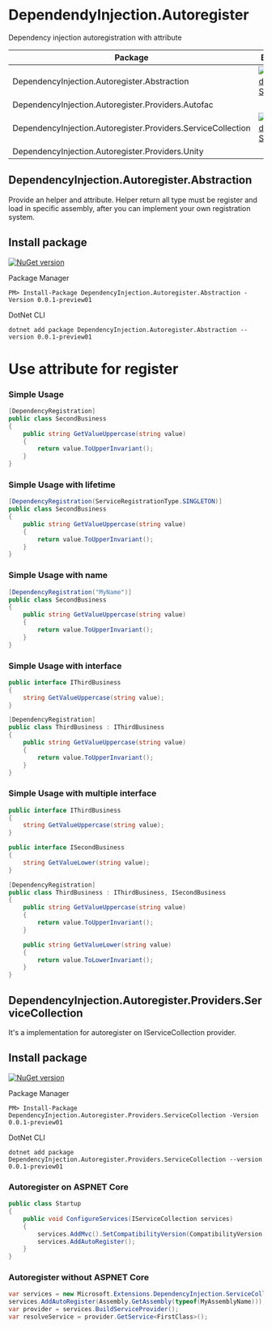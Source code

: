 
# DependendyInjection.Autoregister
Dependency injection autoregistration with attribute


| Package | Build | Version |
|-|-|-|
|DependencyInjection.Autoregister.Abstraction|[![Build Status](https://dev.azure.com/grasseelsp/DependencyInjection.Autoregister/_apis/build/status/DependencyInjection.Autoregister.Abstraction?branchName=master)](https://dev.azure.com/grasseelsp/DependencyInjection.Autoregister/_build/latest?definitionId=25&branchName=version2.0)|[0.0.1-preview01](https://www.nuget.org/packages/DependencyInjection.Autoregister.Abstraction)|
|DependencyInjection.Autoregister.Providers.Autofac|||
|DependencyInjection.Autoregister.Providers.ServiceCollection|[![Build Status](https://dev.azure.com/grasseelsp/DependencyInjection.Autoregister/_apis/build/status/DependencyInjection.Autoregister.Providers.ServiceCollection?branchName=master)](https://dev.azure.com/grasseelsp/DependencyInjection.Autoregister/_build/latest?definitionId=25&branchName=version2.0)|[0.0.1-preview01](https://www.nuget.org/packages/DependencyInjection.Autoregister.Providers.ServiceCollection)|
|DependencyInjection.Autoregister.Providers.Unity|||


## DependencyInjection.Autoregister.Abstraction
Provide an helper and attribute. Helper return all type must be register and load in specific assembly, after you can implement your own registration system.

## Install package
[![NuGet version](https://badge.fury.io/nu/DependencyInjection.Autoregister.Abstraction.svg)](https://badge.fury.io/nu/DependencyInjection.Autoregister.Abstraction)

Package Manager
```
PM> Install-Package DependencyInjection.Autoregister.Abstraction -Version 0.0.1-preview01
```
DotNet CLI
```
dotnet add package DependencyInjection.Autoregister.Abstraction --version 0.0.1-preview01
```

# Use attribute for register
### Simple Usage
```csharp
[DependencyRegistration]
public class SecondBusiness
{
    public string GetValueUppercase(string value)
    {
        return value.ToUpperInvariant();
    }
}
```

### Simple Usage with lifetime
```csharp
[DependencyRegistration(ServiceRegistrationType.SINGLETON)]
public class SecondBusiness
{
    public string GetValueUppercase(string value)
    {
        return value.ToUpperInvariant();
    }
}
```
### Simple Usage with name
```csharp
[DependencyRegistration("MyName")]
public class SecondBusiness
{
    public string GetValueUppercase(string value)
    {
        return value.ToUpperInvariant();
    }
}
```

### Simple Usage with interface
```csharp
public interface IThirdBusiness
{
    string GetValueUppercase(string value);
}

[DependencyRegistration]
public class ThirdBusiness : IThirdBusiness
{
    public string GetValueUppercase(string value)
    {
        return value.ToUpperInvariant();
    }    
}
```

### Simple Usage with multiple interface
```csharp
public interface IThirdBusiness
{
    string GetValueUppercase(string value);
}

public interface ISecondBusiness
{
    string GetValueLower(string value);
}

[DependencyRegistration]
public class ThirdBusiness : IThirdBusiness, ISecondBusiness
{ 
    public string GetValueUppercase(string value)
    {
        return value.ToUpperInvariant();
    } 

    public string GetValueLower(string value)
    {
        return value.ToLowerInvariant();
    }     
}
```


## DependencyInjection.Autoregister.Providers.ServiceCollection	
It's a implementation for autoregister on IServiceCollection provider.

## Install package
[![NuGet version](https://badge.fury.io/nu/DependencyInjection.Autoregister.Providers.ServiceCollection.svg)](https://badge.fury.io/nu/DependencyInjection.Autoregister.Providers.ServiceCollection)

Package Manager
```
PM> Install-Package DependencyInjection.Autoregister.Providers.ServiceCollection -Version 0.0.1-preview01
```
DotNet CLI
```
dotnet add package DependencyInjection.Autoregister.Providers.ServiceCollection --version 0.0.1-preview01
```

### Autoregister on ASPNET Core
```csharp
public class Startup
{
    public void ConfigureServices(IServiceCollection services)
    {
        services.AddMvc().SetCompatibilityVersion(CompatibilityVersion.Version_2_1);
        services.AddAutoRegister();
    }
}
```

### Autoregister without ASPNET Core
```csharp
var services = new Microsoft.Extensions.DependencyInjection.ServiceCollection();
services.AddAutoRegister(Assembly.GetAssembly(typeof(MyAssemblyName)));
var provider = services.BuildServiceProvider();
var resolveService = provider.GetService<FirstClass>();
```